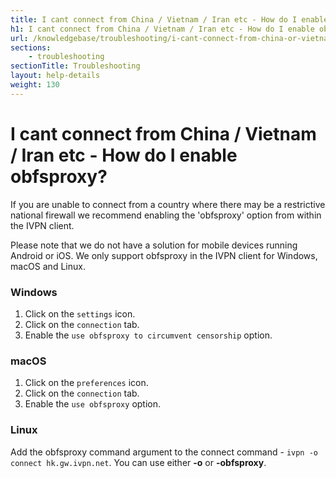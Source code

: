 ```yaml
---
title: I cant connect from China / Vietnam / Iran etc - How do I enable obfsproxy? - IVPN Help
h1: I cant connect from China / Vietnam / Iran etc - How do I enable obfsproxy?
url: /knowledgebase/troubleshooting/i-cant-connect-from-china-or-vietnam-or-iran-etc-how-do-i-enable-obfsproxy/
sections:
    - troubleshooting
sectionTitle: Troubleshooting
layout: help-details
weight: 130
---
```

# I cant connect from China / Vietnam / Iran etc - How do I enable obfsproxy?

If you are unable to connect from a country where there may be a restrictive national firewall we recommend enabling the 'obfsproxy' option from within the IVPN client.

<div markdown="1" class="notice notice--info">
Please note that we do not have a solution for mobile devices running Android or iOS. We only support obfsproxy in the IVPN client for Windows, macOS and Linux.
</div>

### Windows

1. Click on the `settings` icon.
2. Click on the `connection` tab.
3. Enable the `use obfsproxy to circumvent censorship` option.

### macOS

1. Click on the `preferences` icon.
2. Click on the `connection` tab.
3. Enable the `use obfsproxy` option.

### Linux

Add the obfsproxy command argument to the connect command - `ivpn -o connect hk.gw.ivpn.net`. You can use either **-o** or **-obfsproxy**.
